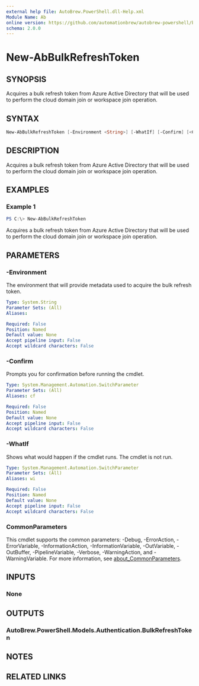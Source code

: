 ```yaml
---
external help file: AutoBrew.PowerShell.dll-Help.xml
Module Name: Ab
online version: https://github.com/automationbrew/autobrew-powershell/blob/main/docs/help/New-AbBulkRefreshToken.md
schema: 2.0.0
---
```


# New-AbBulkRefreshToken

## SYNOPSIS

Acquires a bulk refresh token from Azure Active Directory that will be used to perform the cloud domain join or workspace join operation.

## SYNTAX

```powershell
New-AbBulkRefreshToken [-Environment <String>] [-WhatIf] [-Confirm] [<CommonParameters>]
```

## DESCRIPTION

Acquires a bulk refresh token from Azure Active Directory that will be used to perform the cloud domain join or workspace join operation.

## EXAMPLES

### Example 1

```powershell
PS C:\> New-AbBulkRefreshToken
```

Acquires a bulk refresh token from Azure Active Directory that will be used to perform the cloud domain join or workspace join operation.

## PARAMETERS

### -Environment

The environment that will provide metadata used to acquire the bulk refresh token.

```yaml
Type: System.String
Parameter Sets: (All)
Aliases:

Required: False
Position: Named
Default value: None
Accept pipeline input: False
Accept wildcard characters: False
```

### -Confirm

Prompts you for confirmation before running the cmdlet.

```yaml
Type: System.Management.Automation.SwitchParameter
Parameter Sets: (All)
Aliases: cf

Required: False
Position: Named
Default value: None
Accept pipeline input: False
Accept wildcard characters: False
```

### -WhatIf

Shows what would happen if the cmdlet runs. The cmdlet is not run.

```yaml
Type: System.Management.Automation.SwitchParameter
Parameter Sets: (All)
Aliases: wi

Required: False
Position: Named
Default value: None
Accept pipeline input: False
Accept wildcard characters: False
```

### CommonParameters

This cmdlet supports the common parameters: -Debug, -ErrorAction, -ErrorVariable, -InformationAction, -InformationVariable, -OutVariable, -OutBuffer, -PipelineVariable, -Verbose, -WarningAction, and -WarningVariable. For more information, see [about_CommonParameters](http://go.microsoft.com/fwlink/?LinkID=113216).

## INPUTS

### None

## OUTPUTS

### AutoBrew.PowerShell.Models.Authentication.BulkRefreshToken

## NOTES

## RELATED LINKS
